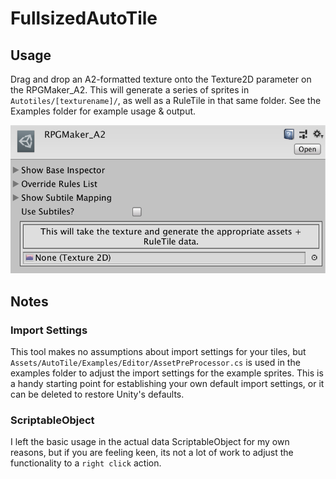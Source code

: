 # FullsizedAutoTile

## Usage
Drag and drop an A2-formatted texture onto the Texture2D parameter on the RPGMaker_A2.  This will generate a series of sprites in `Autotiles/[texturename]/`, as well as a RuleTile in that same folder.  See the Examples folder for example usage & output.

![ScriptableObject Usage](readmeassets/11_ScriptableAsset.png)

## Notes
### Import Settings
This tool makes no assumptions about import settings for your tiles, but `Assets/AutoTile/Examples/Editor/AssetPreProcessor.cs` is used in the examples folder to adjust the import settings for the example sprites.  This is a handy starting point for establishing your own default import settings, or it can be deleted to restore Unity's defaults.

### ScriptableObject
I left the basic usage in the actual data ScriptableObject for my own reasons, but if you are feeling keen, its not a lot of work to adjust the functionality to a `right click` action.
